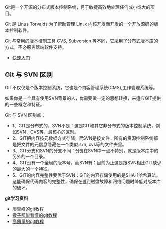 Git是一个开源的分布式版本控制系统，用于敏捷高效地处理任何或小或大的项目。

Git 是 Linus Torvalds 为了帮助管理 Linux 内核开发而开发的一个开放源码的版本控制软件。

Git 与常用的版本控制工具 CVS, Subversion 等不同，它采用了分布式版本库的方式，不必服务器端软件支持。

- [快速入门](https://github.com/xianyunyh/PHP-Interview/blob/master/%E7%89%88%E6%9C%AC%E6%8E%A7%E5%88%B6%E5%99%A8/Git.md)

## Git 与 SVN 区别

GIT不仅仅是个版本控制系统，它也是个内容管理系统(CMS),工作管理系统等。

如果你是一个具有使用SVN背景的人，你需要做一定的思想转换，来适应GIT提供的一些概念和特征。

Git 与 SVN 区别点：

- 1、GIT是分布式的，SVN不是：这是GIT和其它非分布式的版本控制系统，例如SVN，CVS等，最核心的区别。
- 2、GIT把内容按元数据方式存储，而SVN是按文件：所有的资源控制系统都是把文件的元信息隐藏在一个类似.svn,.cvs等的文件夹里。
- 3、GIT分支和SVN的分支不同：分支在SVN中一点不特别，就是版本库中的另外的一个目录。
- 4、GIT没有一个全局的版本号，而SVN有：目前为止这是跟SVN相比GIT缺少的最大的一个特征。
- 5、GIT的内容完整性要优于SVN：GIT的内容存储使用的是SHA-1哈希算法。这能确保代码内容的完整性，确保在遇到磁盘故障和网络问题时降低对版本库的破坏。




**git学习资料**

- [廖雪峰的git教程](https://www.liaoxuefeng.com/wiki/0013739516305929606dd18361248578c67b8067c8c017b000https://www.liaoxuefeng.com/wiki/0013739516305929606dd18361248578c67b8067c8c017b000)
- [猴子都能看懂的git教程](https://backlog.com/git-tutorial/cn/)
- [高质量的git教程](https://github.com/geeeeeeeeek/git-recipes/wiki)